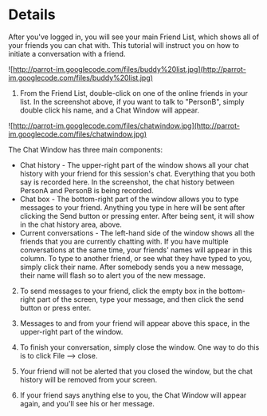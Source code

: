 # Details #

After you've logged in, you will see your main Friend List, which shows all of your friends you can chat with. This tutorial will instruct you on how to initiate a conversation with a friend.

![http://parrot-im.googlecode.com/files/buddy%20list.jpg](http://parrot-im.googlecode.com/files/buddy%20list.jpg)

1. From the Friend List, double-click on one of the online friends in your list. In the screenshot above, if you want to talk to "PersonB", simply double click his name, and a Chat Window will appear.

![http://parrot-im.googlecode.com/files/chatwindow.jpg](http://parrot-im.googlecode.com/files/chatwindow.jpg)

The Chat Window has three main components:
  * Chat history - The upper-right part of the window shows all your chat history with your friend for this session's chat. Everything that you both say is recorded here. In the screenshot, the chat history between PersonA and PersonB is being recorded.
  * Chat box - The bottom-right part of the window allows you to type messages to your friend. Anything you type in here will be sent after clicking the Send button or pressing enter. After being sent, it will show in the chat history area, above.
  * Current conversations - The left-hand side of the window shows all the friends that you are currently chatting with. If you have multiple conversations at the same time, your friends' names will appear in this column. To type to another friend, or see what they have typed to you, simply click their name. After somebody sends you a new message, their name will flash so to alert you of the new message.

2. To send messages to your friend, click the empty box in the bottom-right part of the screen, type your message, and then click the send button or press enter.

3. Messages to and from your friend will appear above this space, in the upper-right part of the window.

4. To finish your conversation, simply close the window. One way to do this is to click File --> close.

5. Your friend will not be alerted that you closed the window, but the chat history will be removed from your screen.

6. If your friend says anything else to you, the Chat Window will appear again, and you'll see his or her message.